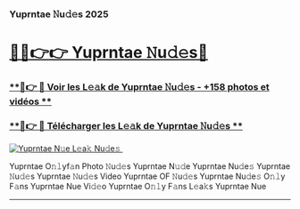 ### Yuprntae 𝙽u𝚍𝚎s 2025  

# <h1><a href="(https://rebrand.ly/accesvip">🔗🔗👉👉 Yuprntae 𝙽u𝚍𝚎s🔗</a></h1>

### [ **🔗👉 🔴 Voir les L𝚎𝚊k de Yuprntae 𝙽u𝚍𝚎s - +158 photos et vidéos **](https://rebrand.ly/accesvip)
### [ **🔗👉 🔴 Télécharger les L𝚎𝚊k de Yuprntae 𝙽u𝚍𝚎s **](https://rebrand.ly/accesvip)  

[![Yuprntae N𝚞e L𝚎a𝚔 Nu𝚍e𝚜 ](https://i.imgur.com/0qMVB7G.gif)](https://rebrand.ly/accesvip)  

Yuprntae O𝚗𝚕yf𝚊n Photo 𝙽u𝚍𝚎s
Yuprntae N𝚞𝚍e
Yuprntae Nu𝚍e𝚜
Yuprntae 𝙽u𝚍𝚎s
Yuprntae 𝙽u𝚍𝚎s Video
Yuprntae OF 𝙽u𝚍𝚎s
Yuprntae Nu𝚍e𝚜 O𝚗𝚕y F𝚊ns
Yuprntae Nue Vi𝚍𝚎o
Yuprntae O𝚗𝚕y F𝚊ns L𝚎a𝚔s
Yuprntae Nue

___  
